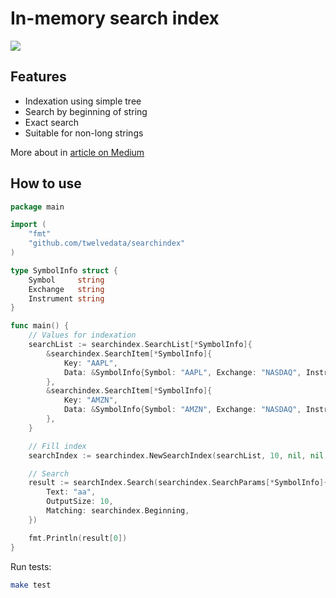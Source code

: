 # In-memory search index

![](illustration.png)

## Features

- Indexation using simple tree
- Search by beginning of string
- Exact search
- Suitable for non-long strings

More about in [article on Medium](https://medium.com/twelve-data/in-memory-text-search-index-for-quotes-on-go-5243adc62c26)

## How to use

```go
package main

import (
    "fmt"
    "github.com/twelvedata/searchindex"
)

type SymbolInfo struct {
    Symbol     string
    Exchange   string
    Instrument string
}

func main() {
    // Values for indexation
    searchList := searchindex.SearchList[*SymbolInfo]{
        &searchindex.SearchItem[*SymbolInfo]{
            Key: "AAPL",
            Data: &SymbolInfo{Symbol: "AAPL", Exchange: "NASDAQ", Instrument: "Apple Inc"},
        },
        &searchindex.SearchItem[*SymbolInfo]{
            Key: "AMZN",
            Data: &SymbolInfo{Symbol: "AMZN", Exchange: "NASDAQ", Instrument: "Amazon.com Inc"},
        },
    }

    // Fill index
    searchIndex := searchindex.NewSearchIndex(searchList, 10, nil, nil, true, nil)

    // Search
    result := searchIndex.Search(searchindex.SearchParams[*SymbolInfo]{
        Text: "aa",
        OutputSize: 10,
        Matching: searchindex.Beginning,
    })

    fmt.Println(result[0])
}
```

Run tests:

```bash
make test
```
